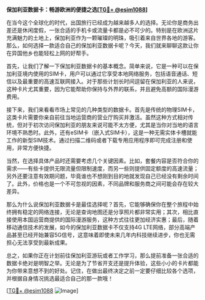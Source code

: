 **保加利亚数据卡：畅游欧洲的便捷之选[[TG💪+ @esim1088](https://t.me/s/esim1088)]**

在当今这个全球化的时代，出国旅行已经成为越来越多人的选择。无论你是商务出差还是休闲度假，一张合适的手机卡或流量卡都是必不可少的。特别是在欧洲这片充满魅力的土地上，保加利亚作为一颗璀璨的明珠，吸引着来自世界各地的游客。那么，如何选择一款适合自己的保加利亚数据卡呢？今天，我们就来聊聊这款让你在异国他乡也能轻松上网的好帮手。

首先，让我们了解一下保加利亚数据卡的基本概念。简单来说，它是一种可以在保加利亚境内使用的SIM卡，用户可以通过它享受本地网络服务，包括语音通话、短信以及最重要的高速互联网接入。对于那些计划长时间逗留在保加利亚的人来说，这种卡片尤其重要，因为它能帮助你保持与外界的联系，并且避免高额的国际漫游费用。

接下来，我们来看看市场上常见的几种类型的数据卡。首先是传统的物理SIM卡，这类卡片需要你亲自前往当地运营商的营业厅购买并激活。虽然这种方式相对传统，但对于初次访问保加利亚的朋友来说可能不太方便，尤其是当你对当地的语言环境不熟悉时。此外，还有eSIM卡（嵌入式SIM卡），这是一种无需实体卡槽就能工作的新型SIM技术。通过扫描二维码或者下载专用应用程序即可完成注册和使用，非常方便快捷。

当然，在选择具体产品时还需要考虑几个关键因素。比如，套餐内容是否符合你的需求——有些卡提供无限流量但限制速度，而另一些则提供固定额度的高速流量；另外还要注意有效期问题，毕竟谁也不想刚到目的地就发现自己已经没有剩余时间了。此外，价格也是一个不可忽视的因素，不同品牌和服务商之间可能会存在较大差异。

那么为什么说保加利亚数据卡是最佳选择呢？首先，它能够确保你在整个旅程中始终拥有稳定的网络连接，无论是查询地图还是分享照片都非常实用；其次，相比直接使用本国运营商提供的国际漫游服务，这种方式往往更加经济实惠；最后，随着移动通信技术的发展，如今的保加利亚数据卡不仅支持4G LTE网络，部分高端产品甚至已经开始兼容5G信号，这意味着即使未来几年内科技继续进步，你也无需担心无法享受到最新成果。

总之，如果你正在计划前往保加利亚游玩或者工作学习，那么提前准备一张合适的数据卡绝对是明智之举。无论是为了节省开支还是提升体验，这些小小的卡片都能为你带来意想不到的好处。记住，在做出最终决定之前一定要仔细比较各个选项，并根据自身情况挑选最适合自己的那一款哦！

[[TG💪+ @esim1088](https://t.me/s/esim1088) ![Image](https://i.postimg.cc/4NQfJmqS/Snipaste-2025-05-13-00-14-12.png)]